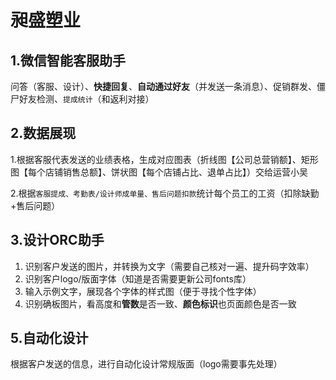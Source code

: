 # 昶盛塑业

## 1.微信智能客服助手

问答（客服、设计）、**快捷回复**、**自动通过好友**（并发送一条消息）、促销群发、僵尸好友检测、`提成统计`（和返利对接）

## 2.数据展现

1.根据客服代表发送的业绩表格，生成对应图表（折线图【公司总营销额】、矩形图【每个店铺销售总额】、饼状图【每个店铺占比、退单占比】）交给运营小吴

2.根据`客服提成、考勤表/设计师成单量、售后问题扣款`统计每个员工的工资（扣除缺勤+售后问题）

## 3.设计ORC助手

1. 识别客户发送的图片，并转换为文字（需要自己核对一遍、提升码字效率）
2. 识别客户logo/版面字体（知道是否需要更新公司fonts库）
3. 输入示例文字，展现各个字体的样式图（便于寻找个性字体）
4. 识别确板图片，看高度和**管数**是否一致、**颜色标识**也页面颜色是否一致

## 5.自动化设计

根据客户发送的信息，进行自动化设计常规版面（logo需要事先处理）
